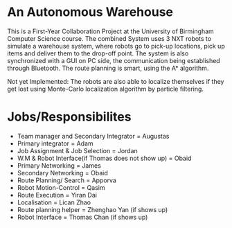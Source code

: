 # An Autonomous Warehouse

This is a First-Year Collaboration Project at the University of Birmingham Computer Science course. The combined System uses 3 NXT robots to simulate 
a warehouse system, where robots go to pick-up locations, pick up items and deliver them to the drop-off point. The system is also synchronized with a 
GUI on PC side, the communication being established through Bluetooth. The route planning is smart, using the A* algorithm.

Not yet Implemented:
The robots are also able to localize themselves if they get lost using Monte-Carlo localization algorithm by particle filtering.


# Jobs/Responsibilites

* Team manager and Secondary Integrator = Augustas
* Primary integrator = Adam
* Job Assignment & Job Selection = Jordan
* W.M & Robot Interface(if Thomas does not show up) = Obaid
* Primary Networking = James
* Secondary Networking = Obaid
* Route Planning/ Search = Apporva
* Robot Motion-Control = Qasim
* Route Execution = Yiran Dai
* Localisation = Lican Zhao
* Route planning helper = Zhenghao Yan (if shows up)
* Robot Interface = Thomas Chan (if shows up)
